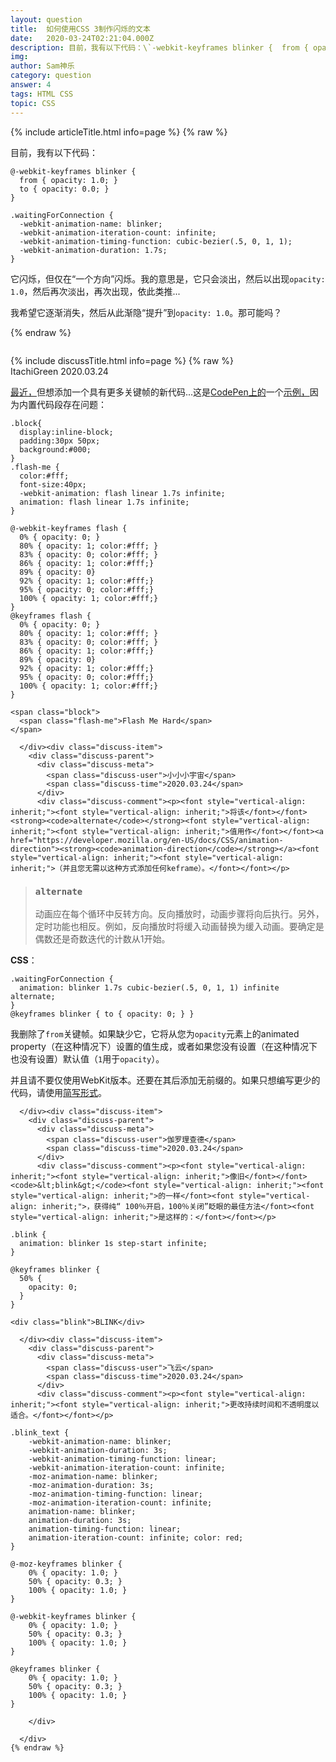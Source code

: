```yaml
---
layout: question
title:  如何使用CSS 3制作闪烁的文本
date:   2020-03-24T02:21:04.000Z
description: 目前，我有以下代码：\`-webkit-keyframes blinker {  from { opacity  1.0; }  to { opac...
img: 
author: Sam神乐
category: question
answer: 4
tags: HTML CSS
topic: CSS
---
```

<div class="article-root">
  <div class="article">
    {% include articleTitle.html info=page %}
    {% raw %}
    <div class="article-content"><p><font style="vertical-align: inherit;"><font style="vertical-align: inherit;">目前，我有以下代码：</font></font></p>

<pre><code>@-webkit-keyframes blinker {<font></font>
  from { opacity: 1.0; }<font></font>
  to { opacity: 0.0; }<font></font>
}<font></font>
<font></font>
.waitingForConnection {<font></font>
  -webkit-animation-name: blinker;<font></font>
  -webkit-animation-iteration-count: infinite;<font></font>
  -webkit-animation-timing-function: cubic-bezier(.5, 0, 1, 1);<font></font>
  -webkit-animation-duration: 1.7s;<font></font>
}<font></font>
</code></pre>

<p><font style="vertical-align: inherit;"><font style="vertical-align: inherit;">它闪烁，但仅在“一个方向”闪烁。</font><font style="vertical-align: inherit;">我的意思是，它只会淡出，然后以出现</font></font><code>opacity: 1.0</code><font style="vertical-align: inherit;"><font style="vertical-align: inherit;">，然后再次淡出，再次出现，依此类推...</font></font></p>

<p><font style="vertical-align: inherit;"><font style="vertical-align: inherit;">我希望它逐渐消失，然后从此渐隐“提升”到</font></font><code>opacity: 1.0</code><font style="vertical-align: inherit;"><font style="vertical-align: inherit;">。</font><font style="vertical-align: inherit;">那可能吗？</font></font></p></div>
    {% endraw %}
  </div>
  <p style="height: 0;width:0;overflow: hidden;"> 第3231篇《如何使用CSS 3制作闪烁的文本》来自Winter(https://github.com/aiyld/aiyld.github.io)的站点</p>
  <div class="discuss-wrapper">
    {% include discussTitle.html info=page %}
    {% raw %}
    <div class="discuss-item">
        <div class="discuss-parent">
          <div class="discuss-meta">
            <span class="discuss-user">ItachiGreen</span>
            <span class="discuss-time">2020.03.24</span>
          </div>
          <div class="discuss-comment"><p><font style="vertical-align: inherit;"></font><a href="https://codepen.io/anon/pen/OoyPvv" rel="nofollow noreferrer"><font style="vertical-align: inherit;"><font style="vertical-align: inherit;">最近，</font></font></a><font style="vertical-align: inherit;"><font style="vertical-align: inherit;">但想添加一个具有更多关键帧的新代码...这是</font><a href="https://codepen.io/anon/pen/OoyPvv" rel="nofollow noreferrer"><font style="vertical-align: inherit;">CodePen上的</font></a><font style="vertical-align: inherit;">一个</font><a href="https://codepen.io/anon/pen/OoyPvv" rel="nofollow noreferrer"><font style="vertical-align: inherit;">示例，</font></a><font style="vertical-align: inherit;">因为内置代码段存在问题：</font></font></p>

<p></p><div class="snippet" data-lang="js" data-hide="false" data-console="true" data-babel="false">
<div class="snippet-code">
<pre class="snippet-code-css lang-css prettyprint-override"><code>.block{<font></font>
  display:inline-block;<font></font>
  padding:30px 50px;<font></font>
  background:#000;<font></font>
}<font></font>
.flash-me {<font></font>
  color:#fff;<font></font>
  font-size:40px;<font></font>
  -webkit-animation: flash linear 1.7s infinite;<font></font>
  animation: flash linear 1.7s infinite;<font></font>
}<font></font>
<font></font>
@-webkit-keyframes flash {<font></font>
  0% { opacity: 0; } <font></font>
  80% { opacity: 1; color:#fff; } <font></font>
  83% { opacity: 0; color:#fff; } <font></font>
  86% { opacity: 1; color:#fff;}  <font></font>
  89% { opacity: 0} <font></font>
  92% { opacity: 1; color:#fff;} <font></font>
  95% { opacity: 0; color:#fff;}<font></font>
  100% { opacity: 1; color:#fff;}<font></font>
}<font></font>
@keyframes flash {<font></font>
  0% { opacity: 0; } <font></font>
  80% { opacity: 1; color:#fff; } <font></font>
  83% { opacity: 0; color:#fff; } <font></font>
  86% { opacity: 1; color:#fff;}  <font></font>
  89% { opacity: 0} <font></font>
  92% { opacity: 1; color:#fff;} <font></font>
  95% { opacity: 0; color:#fff;}<font></font>
  100% { opacity: 1; color:#fff;}<font></font>
}</code></pre>
<pre class="snippet-code-html lang-html prettyprint-override"><code>&lt;span class="block"&gt;<font></font>
  &lt;span class="flash-me"&gt;Flash Me Hard&lt;/span&gt;<font></font>
&lt;/span&gt;</code></pre>
</div>
</div>
<p></p></div>
        </div>
        
      </div><div class="discuss-item">
        <div class="discuss-parent">
          <div class="discuss-meta">
            <span class="discuss-user">小小小宇宙</span>
            <span class="discuss-time">2020.03.24</span>
          </div>
          <div class="discuss-comment"><p><font style="vertical-align: inherit;"><font style="vertical-align: inherit;">将该</font></font><strong><code>alternate</code></strong><font style="vertical-align: inherit;"><font style="vertical-align: inherit;">值用作</font></font><a href="https://developer.mozilla.org/en-US/docs/CSS/animation-direction"><strong><code>animation-direction</code></strong></a><font style="vertical-align: inherit;"><font style="vertical-align: inherit;">（并且您无需以这种方式添加任何keframe）。</font></font></p>

<blockquote>
  <h3><code>alternate</code></h3>
  
  <p><font style="vertical-align: inherit;"><font style="vertical-align: inherit;">动画应在每个循环中反转方向。</font><font style="vertical-align: inherit;">反向播放时，动画步骤将向后执行。</font><font style="vertical-align: inherit;">另外，定时功能也相反。</font><font style="vertical-align: inherit;">例如，反向播放时将缓入动画替换为缓入动画。</font><font style="vertical-align: inherit;">要确定是偶数还是奇数迭代的计数从1开始。</font></font></p>
</blockquote>

<p><strong><font style="vertical-align: inherit;"><font style="vertical-align: inherit;">CSS</font></font></strong><font style="vertical-align: inherit;"><font style="vertical-align: inherit;">：</font></font></p>

<pre><code>.waitingForConnection {<font></font>
  animation: blinker 1.7s cubic-bezier(.5, 0, 1, 1) infinite alternate;  <font></font>
}<font></font>
@keyframes blinker { to { opacity: 0; } }<font></font>
</code></pre>

<p><font style="vertical-align: inherit;"><font style="vertical-align: inherit;">我删除了</font></font><code>from</code><font style="vertical-align: inherit;"><font style="vertical-align: inherit;">关键帧。</font><font style="vertical-align: inherit;">如果缺少它，它将从您为</font></font><code>opacity</code><font style="vertical-align: inherit;"><font style="vertical-align: inherit;">元素上</font><font style="vertical-align: inherit;">的animated property（</font><font style="vertical-align: inherit;">在这种情况下）</font><font style="vertical-align: inherit;">设置的值生成</font><font style="vertical-align: inherit;">，或者如果您没有设置（在这种情况下也没有设置）默认值（</font></font><code>1</code><font style="vertical-align: inherit;"><font style="vertical-align: inherit;">用于</font></font><code>opacity</code><font style="vertical-align: inherit;"><font style="vertical-align: inherit;">）。</font></font></p>

<p><font style="vertical-align: inherit;"><font style="vertical-align: inherit;">并且请不要仅使用WebKit版本。</font><font style="vertical-align: inherit;">还要在其后添加无前缀的。</font><font style="vertical-align: inherit;">如果只想编写更少的代码，请使用</font></font><a href="https://developer.mozilla.org/en-US/docs/CSS/animation"><font style="vertical-align: inherit;"><font style="vertical-align: inherit;">简写形式</font></font></a><font style="vertical-align: inherit;"><font style="vertical-align: inherit;">。</font></font></p></div>
        </div>
        
      </div><div class="discuss-item">
        <div class="discuss-parent">
          <div class="discuss-meta">
            <span class="discuss-user">伽罗理查德</span>
            <span class="discuss-time">2020.03.24</span>
          </div>
          <div class="discuss-comment"><p><font style="vertical-align: inherit;"><font style="vertical-align: inherit;">像旧</font></font><code>&lt;blink&gt;</code><font style="vertical-align: inherit;"><font style="vertical-align: inherit;">的一样</font><font style="vertical-align: inherit;">，获得纯“ 100％开启，100％关闭”眨眼的最佳方法</font><font style="vertical-align: inherit;">是这样的：</font></font></p>

<p></p><div class="snippet" data-lang="js" data-hide="false" data-console="true" data-babel="false">
<div class="snippet-code">
<pre class="snippet-code-css lang-css prettyprint-override"><code>.blink {<font></font>
  animation: blinker 1s step-start infinite;<font></font>
}<font></font>
<font></font>
@keyframes blinker {<font></font>
  50% {<font></font>
    opacity: 0;<font></font>
  }<font></font>
}</code></pre>
<pre class="snippet-code-html lang-html prettyprint-override"><code>&lt;div class="blink"&gt;BLINK&lt;/div&gt;</code></pre>
</div>
</div>
<p></p></div>
        </div>
        
      </div><div class="discuss-item">
        <div class="discuss-parent">
          <div class="discuss-meta">
            <span class="discuss-user">飞云</span>
            <span class="discuss-time">2020.03.24</span>
          </div>
          <div class="discuss-comment"><p><font style="vertical-align: inherit;"><font style="vertical-align: inherit;">更改持续时间和不透明度以适合。</font></font></p>

<pre class="lang-css prettyprint-override"><code>.blink_text { <font></font>
    -webkit-animation-name: blinker;<font></font>
    -webkit-animation-duration: 3s;<font></font>
    -webkit-animation-timing-function: linear;<font></font>
    -webkit-animation-iteration-count: infinite;<font></font>
    -moz-animation-name: blinker;<font></font>
    -moz-animation-duration: 3s;<font></font>
    -moz-animation-timing-function: linear;<font></font>
    -moz-animation-iteration-count: infinite;<font></font>
    animation-name: blinker;<font></font>
    animation-duration: 3s;<font></font>
    animation-timing-function: linear; <font></font>
    animation-iteration-count: infinite; color: red; <font></font>
} <font></font>
<font></font>
@-moz-keyframes blinker {<font></font>
    0% { opacity: 1.0; }<font></font>
    50% { opacity: 0.3; }<font></font>
    100% { opacity: 1.0; } <font></font>
}<font></font>
<font></font>
@-webkit-keyframes blinker { <font></font>
    0% { opacity: 1.0; }<font></font>
    50% { opacity: 0.3; }<font></font>
    100% { opacity: 1.0; } <font></font>
} <font></font>
<font></font>
@keyframes blinker { <font></font>
    0% { opacity: 1.0; } <font></font>
    50% { opacity: 0.3; } <font></font>
    100% { opacity: 1.0; } <font></font>
}<font></font>
</code></pre></div>
        </div>
        
      </div>
    {% endraw %}
  </div>
<div>
